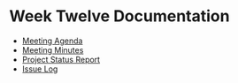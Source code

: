 # Week Twelve Documentation
- [Meeting Agenda](Meeting-Agenda-Week-12.pdf)
- [Meeting Minutes](MeetingMinutes_week12.pdf)
- [Project Status Report](ProjectStatusReport_wk12.pdf)
- [Issue Log](IssueLog.pdf)
